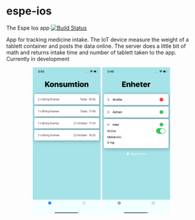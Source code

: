 # espe-ios
The Espe Ios app        [![Build Status](https://travis-ci.org/adrlud/espe-ios.svg?branch=master)](https://travis-ci.org/adrlud/espe-ios)

App for tracking medicine intake. The IoT device measure the weight of a tablett container and posts the data online.
The server does a little bit of math and returns intake time and number of tablett taken to the app.
Currently in development
<p align="center">
  <img src="EspeIOS/Assets.xcassets/screenshotMain.imageset/screenshotMain.png" width="180">
  <img src="EspeIOS/Assets.xcassets/ScreenshotDevices.imageset/ScreenshotDevices.png" width="180">
</p>

